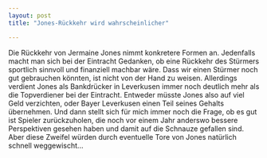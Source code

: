 ```yaml
---
layout: post
title: "Jones-Rückkehr wird wahrscheinlicher"

---
```


Die Rückkehr von Jermaine Jones nimmt konkretere Formen an. Jedenfalls macht man sich bei der Eintracht Gedanken, ob eine Rückkehr des Stürmers sportlich sinnvoll und finanziell machbar wäre. Dass wir einen Stürmer noch gut gebrauchen könnten, ist nicht von der Hand zu weisen. Allerdings verdient Jones als Bankdrücker in Leverkusen immer noch deutlich mehr als die Topverdiener bei der Eintracht. Entweder müsste Jones also auf viel Geld verzichten, oder Bayer Leverkusen einen Teil seines Gehalts übernehmen. Und dann stellt sich für mich immer noch die Frage, ob es gut ist Spieler zurückzuholen, die noch vor einem Jahr anderswo bessere Perspektiven gesehen haben und damit auf die Schnauze gefallen sind. Aber diese Zweifel würden durch eventuelle Tore von Jones natürlich schnell weggewischt...


